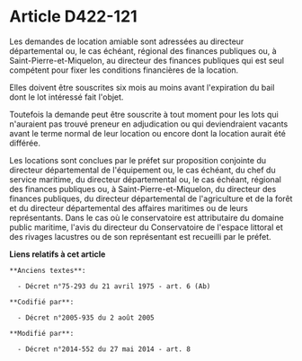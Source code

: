 # Article D422-121

Les demandes de location amiable sont adressées au directeur départemental ou, le cas échéant, régional des finances
publiques ou, à Saint-Pierre-et-Miquelon, au directeur des finances publiques qui est seul compétent pour fixer les
conditions financières de la location.

Elles doivent être souscrites six mois au moins avant l'expiration du bail dont le lot intéressé fait l'objet.

Toutefois la demande peut être souscrite à tout moment pour les lots qui n'auraient pas trouvé preneur en adjudication ou qui
deviendraient vacants avant le terme normal de leur location ou encore dont la location aurait été différée.

Les locations sont conclues par le préfet sur proposition conjointe du directeur départemental de l'équipement ou, le cas
échéant, du chef du service maritime, du directeur départemental ou, le cas échéant, régional des finances publiques ou, à
Saint-Pierre-et-Miquelon, du directeur des finances publiques, du directeur départemental de l'agriculture et de la forêt et
du directeur départemental des affaires maritimes ou de leurs représentants. Dans le cas où le conservatoire est attributaire
du domaine public maritime, l'avis du directeur du Conservatoire de l'espace littoral et des rivages lacustres ou de son
représentant est recueilli par le préfet.

**Liens relatifs à cet article**

	**Anciens textes**:

	  - Décret n°75-293 du 21 avril 1975 - art. 6 (Ab)

	**Codifié par**:

	  - Décret n°2005-935 du 2 août 2005

	**Modifié par**:

	  - Décret n°2014-552 du 27 mai 2014 - art. 8
